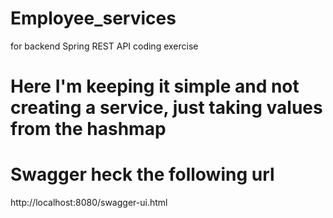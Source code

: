 # Employee_services
for backend Spring REST API coding exercise

# Here I'm keeping it simple and not creating a service, just taking values from the hashmap

# Swagger heck the following url
http://localhost:8080/swagger-ui.html
